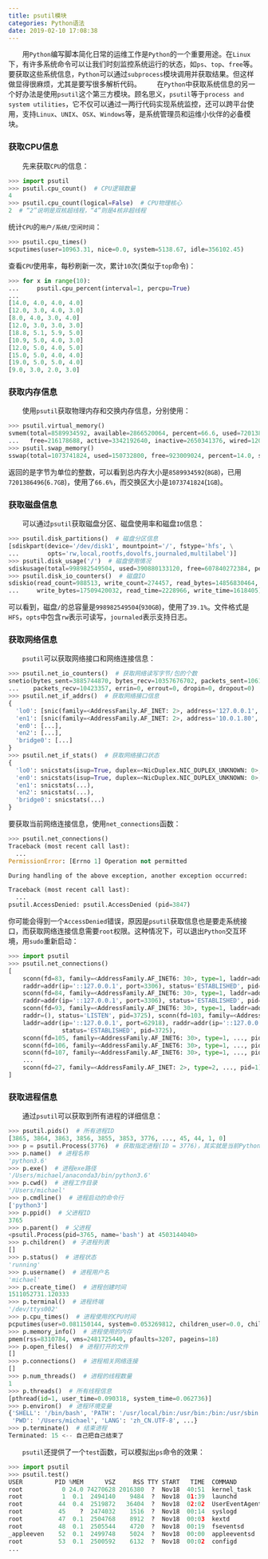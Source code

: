 ```yaml
---
title: psutil模块
categories: Python语法
date: 2019-02-10 17:08:38
---
```

&emsp;&emsp;用`Python`编写脚本简化日常的运维工作是`Python`的一个重要用途。在`Linux`下，有许多系统命令可以让我们时刻监控系统运行的状态，如`ps`、`top`、`free`等。要获取这些系统信息，`Python`可以通过`subprocess`模块调用并获取结果。但这样做显得很麻烦，尤其是要写很多解析代码。<!--more-->
&emsp;&emsp;在`Python`中获取系统信息的另一个好办法是使用`psutil`这个第三方模块。顾名思义，`psutil`等于`process and system utilities`，它不仅可以通过一两行代码实现系统监控，还可以跨平台使用，支持`Linux`、`UNIX`、`OSX`、`Windows`等，是系统管理员和运维小伙伴的必备模块。

### 获取CPU信息

&emsp;&emsp;先来获取`CPU`的信息：

``` python
>>> import psutil
>>> psutil.cpu_count()  # CPU逻辑数量
4
>>> psutil.cpu_count(logical=False)  # CPU物理核心
2  # “2”说明是双核超线程，“4”则是4核非超线程
```

统计`CPU`的`用户/系统/空闲时间`：

``` python
>>> psutil.cpu_times()
scputimes(user=10963.31, nice=0.0, system=5138.67, idle=356102.45)
```

查看`CPU`使用率，每秒刷新一次，累计`10`次(类似于`top`命令)：

``` python
>>> for x in range(10):
...     psutil.cpu_percent(interval=1, percpu=True)
...
[14.0, 4.0, 4.0, 4.0]
[12.0, 3.0, 4.0, 3.0]
[8.0, 4.0, 3.0, 4.0]
[12.0, 3.0, 3.0, 3.0]
[18.8, 5.1, 5.9, 5.0]
[10.9, 5.0, 4.0, 3.0]
[12.0, 5.0, 4.0, 5.0]
[15.0, 5.0, 4.0, 4.0]
[19.0, 5.0, 5.0, 4.0]
[9.0, 3.0, 2.0, 3.0]
```

### 获取内存信息

&emsp;&emsp;使用`psutil`获取物理内存和交换内存信息，分别使用：

``` python
>>> psutil.virtual_memory()
svmem(total=8589934592, available=2866520064, percent=66.6, used=7201386496, \
...   free=216178688, active=3342192640, inactive=2650341376, wired=1208852480)
>>> psutil.swap_memory()
sswap(total=1073741824, used=150732800, free=923009024, percent=14.0, sin=10705981440, sout=40353792)
```

返回的是字节为单位的整数，可以看到总内存大小是`8589934592`(`8GB`)，已用`7201386496`(`6.7GB`)，使用了`66.6%`，而交换区大小是`1073741824`(`1GB`)。

### 获取磁盘信息

&emsp;&emsp;可以通过`psutil`获取磁盘分区、磁盘使用率和磁盘`IO`信息：

``` python
>>> psutil.disk_partitions()  # 磁盘分区信息
[sdiskpart(device='/dev/disk1', mountpoint='/', fstype='hfs', \
...        opts='rw,local,rootfs,dovolfs,journaled,multilabel')]
>>> psutil.disk_usage('/')  # 磁盘使用情况
sdiskusage(total=998982549504, used=390880133120, free=607840272384, percent=39.1)
>>> psutil.disk_io_counters()  # 磁盘IO
sdiskio(read_count=988513, write_count=274457, read_bytes=14856830464, \
...     write_bytes=17509420032, read_time=2228966, write_time=1618405)
```

可以看到，磁盘`/`的总容量是`998982549504`(`930GB`)，使用了`39.1%`。文件格式是`HFS`，`opts`中包含`rw`表示可读写，`journaled`表示支持日志。

### 获取网络信息

&emsp;&emsp;`psutil`可以获取网络接口和网络连接信息：

``` python
>>> psutil.net_io_counters()  # 获取网络读写字节/包的个数
snetio(bytes_sent=3885744870, bytes_recv=10357676702, packets_sent=10613069, \
...    packets_recv=10423357, errin=0, errout=0, dropin=0, dropout=0)
>>> psutil.net_if_addrs()  # 获取网络接口信息
{
  'lo0': [snic(family=<AddressFamily.AF_INET: 2>, address='127.0.0.1', netmask='255.0.0.0'), ...],
  'en1': [snic(family=<AddressFamily.AF_INET: 2>, address='10.0.1.80', netmask='255.255.255.0'), ...],
  'en0': [...],
  'en2': [...],
  'bridge0': [...]
}
>>> psutil.net_if_stats()  # 获取网络接口状态
{
  'lo0': snicstats(isup=True, duplex=<NicDuplex.NIC_DUPLEX_UNKNOWN: 0>, speed=0, mtu=16384),
  'en0': snicstats(isup=True, duplex=<NicDuplex.NIC_DUPLEX_UNKNOWN: 0>, speed=0, mtu=1500),
  'en1': snicstats(...),
  'en2': snicstats(...),
  'bridge0': snicstats(...)
}
```

要获取当前网络连接信息，使用`net_connections`函数：

``` python
>>> psutil.net_connections()
Traceback (most recent call last):
  ...
PermissionError: [Errno 1] Operation not permitted

During handling of the above exception, another exception occurred:

Traceback (most recent call last):
  ...
psutil.AccessDenied: psutil.AccessDenied (pid=3847)
```

你可能会得到一个`AccessDenied`错误，原因是`psutil`获取信息也是要走系统接口，而获取网络连接信息需要`root`权限。这种情况下，可以退出`Python`交互环境，用`sudo`重新启动：

``` python
>>> import psutil
>>> psutil.net_connections()
[
    sconn(fd=83, family=<AddressFamily.AF_INET6: 30>, type=1, laddr=addr(ip='::127.0.0.1', port=62911), \
    raddr=addr(ip='::127.0.0.1', port=3306), status='ESTABLISHED', pid=3725), \
    sconn(fd=84, family=<AddressFamily.AF_INET6: 30>, type=1, laddr=addr(ip='::127.0.0.1', port=62905), \
    raddr=addr(ip='::127.0.0.1', port=3306), status='ESTABLISHED', pid=3725),
    sconn(fd=93, family=<AddressFamily.AF_INET6: 30>, type=1, laddr=addr(ip='::', port=8080), \
    raddr=(), status='LISTEN', pid=3725), sconn(fd=103, family=<AddressFamily.AF_INET6: 30>, type=1, \
    laddr=addr(ip='::127.0.0.1', port=62918), raddr=addr(ip='::127.0.0.1', port=3306), \
               status='ESTABLISHED', pid=3725),
    sconn(fd=105, family=<AddressFamily.AF_INET6: 30>, type=1, ..., pid=3725),
    sconn(fd=106, family=<AddressFamily.AF_INET6: 30>, type=1, ..., pid=3725),
    sconn(fd=107, family=<AddressFamily.AF_INET6: 30>, type=1, ..., pid=3725),
    ...
    sconn(fd=27, family=<AddressFamily.AF_INET: 2>, type=2, ..., pid=1)
]
```

### 获取进程信息

&emsp;&emsp;通过`psutil`可以获取到所有进程的详细信息：

``` python
>>> psutil.pids()  # 所有进程ID
[3865, 3864, 3863, 3856, 3855, 3853, 3776, ..., 45, 44, 1, 0]
>>> p = psutil.Process(3776)  # 获取指定进程(ID = 3776)，其实就是当前Python交互环境
>>> p.name()  # 进程名称
'python3.6'
>>> p.exe()  # 进程exe路径
'/Users/michael/anaconda3/bin/python3.6'
>>> p.cwd()  # 进程工作目录
'/Users/michael'
>>> p.cmdline()  # 进程启动的命令行
['python3']
>>> p.ppid()  # 父进程ID
3765
>>> p.parent()  # 父进程
<psutil.Process(pid=3765, name='bash') at 4503144040>
>>> p.children()  # 子进程列表
[]
>>> p.status()  # 进程状态
'running'
>>> p.username()  # 进程用户名
'michael'
>>> p.create_time()  # 进程创建时间
1511052731.120333
>>> p.terminal()  # 进程终端
'/dev/ttys002'
>>> p.cpu_times()  # 进程使用的CPU时间
pcputimes(user=0.081150144, system=0.053269812, children_user=0.0, children_system=0.0)
>>> p.memory_info()  # 进程使用的内存
pmem(rss=8310784, vms=2481725440, pfaults=3207, pageins=18)
>>> p.open_files()  # 进程打开的文件
[]
>>> p.connections()  # 进程相关网络连接
[]
>>> p.num_threads()  # 进程的线程数量
1
>>> p.threads()  # 所有线程信息
[pthread(id=1, user_time=0.090318, system_time=0.062736)]
>>> p.environ()  # 进程环境变量
{'SHELL': '/bin/bash', 'PATH': '/usr/local/bin:/usr/bin:/bin:/usr/sbin:/sbin:...', \
 'PWD': '/Users/michael', 'LANG': 'zh_CN.UTF-8', ...}
>>> p.terminate()  # 结束进程
Terminated: 15 <-- 自己把自己结束了
```

&emsp;&emsp;`psutil`还提供了一个`test`函数，可以模拟出`ps`命令的效果：

``` python
>>> import psutil
>>> psutil.test()
USER         PID %MEM      VSZ     RSS TTY START   TIME  COMMAND
root           0 24.0 74270628 2016380  ?  Nov18  40:51  kernel_task
root           1  0.1  2494140    9484  ?  Nov18  01:39  launchd
root          44  0.4  2519872   36404  ?  Nov18  02:02  UserEventAgent
root          45    ?  2474032    1516  ?  Nov18  00:14  syslogd
root          47  0.1  2504768    8912  ?  Nov18  00:03  kextd
root          48  0.1  2505544    4720  ?  Nov18  00:19  fseventsd
_appleeven    52  0.1  2499748    5024  ?  Nov18  00:00  appleeventsd
root          53  0.1  2500592    6132  ?  Nov18  00:02  configd
...
```